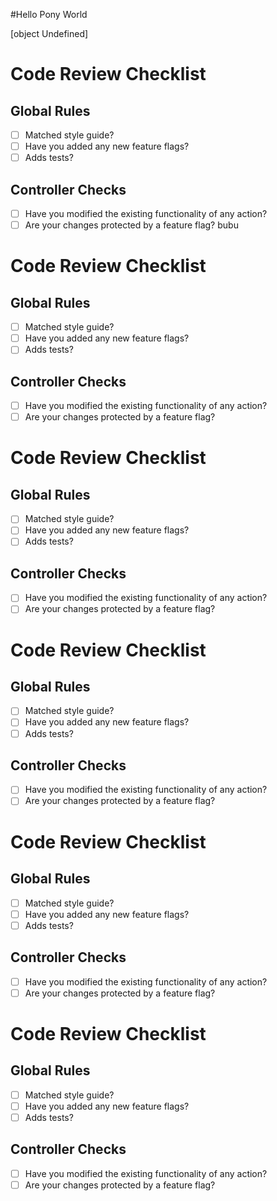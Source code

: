 #Hello Pony World

[object Undefined]
# Code Review Checklist
## Global Rules
- [ ] Matched style guide?
- [ ] Have you added any new feature flags?
- [ ] Adds tests?
## Controller Checks
- [ ] Have you modified the existing functionality of any action?
- [ ] Are your changes protected by a feature flag?
bubu
# Code Review Checklist
## Global Rules
- [ ] Matched style guide?
- [ ] Have you added any new feature flags?
- [ ] Adds tests?
## Controller Checks
- [ ] Have you modified the existing functionality of any action?
- [ ] Are your changes protected by a feature flag?
# Code Review Checklist
## Global Rules
- [ ] Matched style guide?
- [ ] Have you added any new feature flags?
- [ ] Adds tests?
## Controller Checks
- [ ] Have you modified the existing functionality of any action?
- [ ] Are your changes protected by a feature flag?
# Code Review Checklist
## Global Rules
- [ ] Matched style guide?
- [ ] Have you added any new feature flags?
- [ ] Adds tests?
## Controller Checks
- [ ] Have you modified the existing functionality of any action?
- [ ] Are your changes protected by a feature flag?
# Code Review Checklist
## Global Rules
- [ ] Matched style guide?
- [ ] Have you added any new feature flags?
- [ ] Adds tests?
## Controller Checks
- [ ] Have you modified the existing functionality of any action?
- [ ] Are your changes protected by a feature flag?
# Code Review Checklist
## Global Rules
- [ ] Matched style guide?
- [ ] Have you added any new feature flags?
- [ ] Adds tests?
## Controller Checks
- [ ] Have you modified the existing functionality of any action?
- [ ] Are your changes protected by a feature flag?